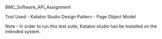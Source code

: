 BMC_Software_API_Assignment

Tool Used - Katalon Studio
Design Pattern - Page Object Model

Note - In order to run this test suite, Katalon studio has be installed on the intended system.
